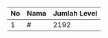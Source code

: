 | No | Nama            | Jumlah Level |
|----|-----------------|--------------|
| 1  | #    |    2192        |
